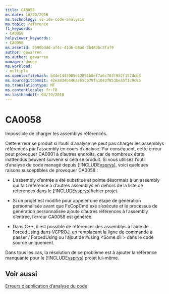 ```yaml
---
title: CA0058
ms.date: 10/20/2016
ms.technology: vs-ide-code-analysis
ms.topic: reference
f1_keywords:
- CA0058
helpviewer_keywords:
- CA0058
ms.assetid: 2690bddd-af4c-41d6-b8ad-2b46bbc3faf9
author: gewarren
ms.author: gewarren
manager: douge
ms.workload:
- multiple
ms.openlocfilehash: b4de1443905e12851b0ef7a6c703f952f157dcb8
ms.sourcegitcommit: 42ea834b446ac65c679fa1043f853bea5f1c9c95
ms.translationtype: MT
ms.contentlocale: fr-FR
ms.lasthandoff: 04/19/2018
---
```

# <a name="ca0058"></a>CA0058
Impossible de charger les assemblys référencés.

 Cette erreur se produit si l’outil d’analyse ne peut pas charger les assemblys référencés par l’assembly en cours d’analyse. Par conséquent, cette erreur peut provoquer CA0001 à d’autres endroits, car de nombreux états inattendus peuvent survenir si cela se produit. Si vous utilisez l’outil d’analyse du code managé depuis [!INCLUDE[vsprvs](../code-quality/includes/vsprvs_md.md)], voici quelques raisons susceptibles de provoquer CA0058 :

-   L’assembly d’entrée a été substitué et pointe désormais à un assembly qui fait référence à d’autres assemblys en dehors de la liste de références dans le [!INCLUDE[vsprvs](../code-quality/includes/vsprvs_md.md)]fichier projet.

-   Si un projet est modifié pour appeler une étape de génération personnalisée avant que FxCopCmd.exe s’exécute et le processus de génération personnalisée ajoute d’autres références à l’assembly d’entrée, l’erreur CA0058 est générée.

-   Dans C++, il est possible de référencer des assemblys à l’aide de ForcedUsing dans VCPROJ, en remplaçant la ligne de commande à passer / ForcedUsing ou l’ajout de #using \<Some.dll > dans le code source uniquement.

 Dans tous les cas, la résolution de ce problème est à ajouter la référence manquante pour le [!INCLUDE[vsprvs](../code-quality/includes/vsprvs_md.md)] projet lui-même.

## <a name="see-also"></a>Voir aussi
 [Erreurs d’application d’analyse du code](../code-quality/code-analysis-application-errors.md)

